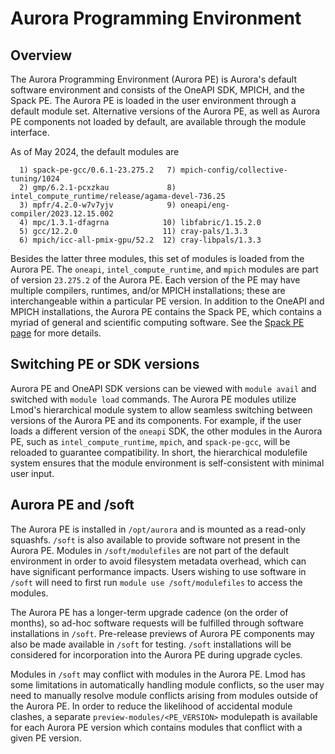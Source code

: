 # Aurora Programming Environment

## Overview

The Aurora Programming Environment (Aurora PE) is Aurora's default software environment and consists of the OneAPI SDK, MPICH, and the Spack PE. The Aurora PE is loaded in the user environment through a default module set. Alternative versions of the Aurora PE, as well as Aurora PE components not loaded by default, are available through the module interface.

As of May 2024, the default modules are
```
  1) spack-pe-gcc/0.6.1-23.275.2   7) mpich-config/collective-tuning/1024
  2) gmp/6.2.1-pcxzkau             8) intel_compute_runtime/release/agama-devel-736.25
  3) mpfr/4.2.0-w7v7yjv            9) oneapi/eng-compiler/2023.12.15.002
  4) mpc/1.3.1-dfagrna            10) libfabric/1.15.2.0
  5) gcc/12.2.0                   11) cray-pals/1.3.3
  6) mpich/icc-all-pmix-gpu/52.2  12) cray-libpals/1.3.3
```
Besides the latter three modules, this set of modules is loaded from the Aurora PE. The `oneapi`, `intel_compute_runtime`, and `mpich` modules are part of version `23.275.2` of the Aurora PE. Each version of the PE may have multiple compilers, runtimes, and/or MPICH installations; these are interchangeable within a particular PE version. In addition to the OneAPI and MPICH installations, the Aurora PE contains the Spack PE, which contains a myriad of general and scientific computing software. See the [Spack PE page](./applications-and-libraries/libraries/spack-pe.md) for more details.

## Switching PE or SDK versions

Aurora PE and OneAPI SDK versions can be viewed with `module avail` and switched with `module load` commands. The Aurora PE modules utilize Lmod's hierarchical module system to allow seamless switching between versions of the Aurora PE and its components. For example, if the user loads a different version of the `oneapi` SDK, the other modules in the Aurora PE, such as `intel_compute_runtime`, `mpich`, and `spack-pe-gcc`, will be reloaded to guarantee compatibility. In short, the hierarchical modulefile system ensures that the module environment is self-consistent with minimal user input.

## Aurora PE and /soft

The Aurora PE is installed in `/opt/aurora` and is mounted as a read-only squashfs. `/soft` is also available to provide software not present in the Aurora PE. Modules in `/soft/modulefiles` are not part of the default environment in order to avoid filesystem metadata overhead, which can have significant performance impacts. Users wishing to use software in `/soft` will need to first run `module use /soft/modulefiles` to access the modules.

The Aurora PE has a longer-term upgrade cadence (on the order of months), so ad-hoc software requests will be fulfilled through software installations in `/soft`. Pre-release previews of Aurora PE components may also be made available in `/soft` for testing. `/soft` installations will be considered for incorporation into the Aurora PE during upgrade cycles.

Modules in `/soft` may conflict with modules in the Aurora PE. Lmod has some limitations in automatically handling module conflicts, so the user may need to manually resolve module conflicts arising from modules outside of the Aurora PE. In order to reduce the likelihood of accidental module clashes, a separate `preview-modules/<PE_VERSION>` modulepath is available for each Aurora PE version which contains modules that conflict with a given PE version.
